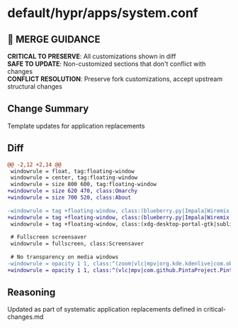 # default/hypr/apps/system.conf

## 🚨 MERGE GUIDANCE
**CRITICAL TO PRESERVE**: All customizations shown in diff  
**SAFE TO UPDATE**: Non-customized sections that don't conflict with changes  
**CONFLICT RESOLUTION**: Preserve fork customizations, accept upstream structural changes

## Change Summary
Template updates for application replacements

## Diff
```diff
@@ -2,12 +2,14 @@
 windowrule = float, tag:floating-window
 windowrule = center, tag:floating-window
 windowrule = size 800 600, tag:floating-window
+windowrule = size 620 470, class:Omarchy
+windowrule = size 700 520, class:About
 
-windowrule = tag +floating-window, class:(blueberry.py|Impala|Wiremix|org.gnome.NautilusPreviewer|com.gabm.satty|Omarchy|About|TUI.float)
+windowrule = tag +floating-window, class:(blueberry.py|Impala|Wiremix|com.gabm.satty|Omarchy|About|TUI.float)
 windowrule = tag +floating-window, class:(xdg-desktop-portal-gtk|sublime_text|DesktopEditors), title:^(Open.*Files?|Save.*Files?|Save.*As|All Files|Save)
 
 # Fullscreen screensaver
 windowrule = fullscreen, class:Screensaver
 
 # No transparency on media windows
-windowrule = opacity 1 1, class:^(zoom|vlc|mpv|org.kde.kdenlive|com.obsproject.Studio|com.github.PintaProject.Pinta|imv|org.gnome.NautilusPreviewer)$
+windowrule = opacity 1 1, class:^(vlc|mpv|com.github.PintaProject.Pinta|imv)$
```

## Reasoning
Updated as part of systematic application replacements defined in critical-changes.md
